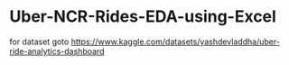 # Uber-NCR-Rides-EDA-using-Excel

for dataset goto https://www.kaggle.com/datasets/yashdevladdha/uber-ride-analytics-dashboard
